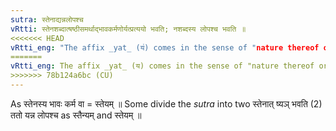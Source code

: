 ```yaml
---
sutra: स्तेनाद्यन्नलोपश्च
vRtti: स्तेनशब्दात्षष्ठीसमर्थाद्भावकर्मणोर्यत्प्रत्ययो भवति; नशब्दस्य लोपश्च भवति ॥
<<<<<<< HEAD
vRtti_eng: "The affix _yat_ (य॑) comes in the sense of "nature thereof or action thereof", after the word _stena_, in the genitive, and न is elided before this affix."
=======
vRtti_eng: The affix _yat_ (य) comes in the sense of "nature thereof or action thereof", after the word _stena_, in the genitive, and न is elided before this affix.
>>>>>>> 78b124a6bc (CU)
---
```

As स्तेनस्य भावः कर्म वा = स्तेयम् ॥ Some divide the _sutra_ into two स्तेनात् ष्यञ् भवति (2) ततो यन्न लोपश्च as स्तैन्यम् and स्तेयम् ॥
